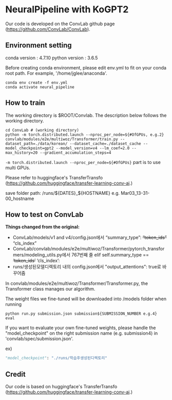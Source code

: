 # NeuralPipeline with KoGPT2

Our code is developed on the ConvLab github page (https://github.com/ConvLab/ConvLab).

## Environment setting

conda version : 4.7.10
python version : 3.6.5

Before creating conda environment, please edit env.yml to fit on your conda root path.
For example, \'/home/jglee/anaconda\'.

```
conda env create -f env.yml
conda activate neural_pipeline
```

## How to train

The working directory is $ROOT/Convlab.
The description below follows the working directory.

```
cd ConvLab # (working directory)
python -m torch.distributed.launch --nproc_per_node=${#OfGPUs, e.g.2} convlab/modules/e2e/multiwoz/Transformer/train.py --dataset_path=./data/korean/ --dataset_cache=./dataset_cache --model_checkpoint=gpt2 --model_version=v4 --lm_coef=2.0 --max_history=20 --gradient_accumulation_steps=4
```

`-m torch.distributed.launch --nproc_per_node=${#OfGPUs}` part is to use multi GPUs. 

Please refer to huggingface's TransferTransfo (https://github.com/huggingface/transfer-learning-conv-ai.) 

save folder path: /runs/${DATES}_${HOSTNAME} e.g. Mar03_13-31-00_hostname


## How to test on ConvLab

**Things changed from the original:**
- ConvLab/models/v1 and v4/config.json에서
  “summary_type”: ~~“token_ids”~~ “cls_index”
- ConvLab/convlab/modules/e2e/multiwoz/Transformer/pytorch_transformers/modeling_utils.py에서 767번째 줄
  elif self.summary_type == ~~‘token_ids’~~ ‘cls_index’:
- runs/생성된모델디렉토리 내의 config.json에서 "output_attentions": true로 바꾸어줌

In convlab/modules/e2e/multiwoz/Transformer/Transformer.py, the Transformer class manages our algorithm.

The weight files we fine-tuned will be downloaded into /models folder when running 

```
python run.py submission.json submission${SUBMISSION_NUMBER e.g.4} eval
```

If you want to evaluate your own fine-tuned weights, please handle the "model_checkpoint" on the right submission name (e.g. submission4) in 'convlab/spec/submission.json'.

ex)
```python
"model_checkpoint": "./runs/학습후생성된디렉토리"
```

## Credit

Our code is based on huggingface's TransferTransfo (https://github.com/huggingface/transfer-learning-conv-ai.)


